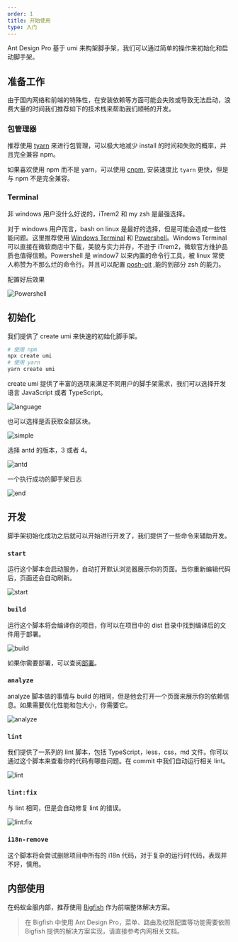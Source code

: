 ```yaml
---
order: 1
title: 开始使用
type: 入门
---
```


Ant Design Pro 基于 umi 来构架脚手架，我们可以通过简单的操作来初始化和启动脚手架。

## 准备工作

由于国内网络和前端的特殊性，在安装依赖等方面可能会失败或导致无法启动，浪费大量的时间我们推荐如下的技术栈来帮助我们顺畅的开发。

### 包管理器

推荐使用 [tyarn](https://www.npmjs.com/package/tyarn) 来进行包管理，可以极大地减少 install 的时间和失败的概率，并且完全兼容 npm。

如果喜欢使用 npm 而不是 yarn，可以使用 [cnpm](https://www.npmjs.com/package/cnpm), 安装速度比 `tyarn` 更快，但是与 npm 不是完全兼容。

### Terminal

非 windows 用户没什么好说的，iTrem2 和 my zsh 是最强选择。

对于 windows 用户而言，bash on linux 是最好的选择，但是可能会造成一些性能问题。这里推荐使用 [Windows Terminal](https://github.com/microsoft/terminal) 和 [Powershell](https://github.com/PowerShell/Powershell)。Windows Terminal 可以直接在微软商店中下载，美貌与实力并存，不逊于 iTrem2，微软官方维护品质也值得信赖。Powershell 是 window7 以来内置的命令行工具，被 linux 常使人称赞为不那么烂的命令行。并且可以配置 [posh-git](http://dahlbyk.github.io/posh-git/) ,能的到部分 zsh 的能力。

配置好后效果

![Powershell](https://store-images.s-microsoft.com/image/apps.49728.13926773940052066.d057d8b2-5284-497c-95a9-c3db62fd5ed8.9fe6d0d6-c148-4742-8275-61d2d69a7ab1?w=1399&h=810&q=90&format=jpg)

## 初始化

我们提供了 create umi 来快速的初始化脚手架。

```bash
# 使用 npm
npx create umi
# 使用 yarn
yarn create umi
```

create umi 提供了丰富的选项来满足不同用户的脚手架需求，我们可以选择开发语言 JavaScript 或者 TypeScript。

![language](https://gw.alipayobjects.com/zos/antfincdn/fvy3icO6IL/sshot-4.png)

也可以选择是否获取全部区块。

![simple](https://gw.alipayobjects.com/zos/antfincdn/Kqlh5sQslh/sshot-1.png)

选择 antd 的版本，3 或者 4。

![antd](https://gw.alipayobjects.com/zos/antfincdn/oPREL%26PSX9/sshot-2.png)

一个执行成功的脚手架日志

![end](https://gw.alipayobjects.com/zos/antfincdn/c7f3Y9B5Om/sshot-3.png)

## 开发

脚手架初始化成功之后就可以开始进行开发了，我们提供了一些命令来辅助开发。

### `start`

运行这个脚本会启动服务，自动打开默认浏览器展示你的页面。当你重新编辑代码后，页面还会自动刷新。

![start](https://gw.alipayobjects.com/zos/antfincdn/1x2QB6onvP/74FDD893-9DBD-4A8F-BB70-C0649189BA3C.png)

### `build`

运行这个脚本将会编译你的项目，你可以在项目中的 dist 目录中找到编译后的文件用于部署。

![build](https://gw.alipayobjects.com/zos/antfincdn/DVK9LCd9Te/75ED2D26-2984-4A8C-886D-C106D9BE4B70.png)

如果你需要部署，可以查阅[部署](/docs/deploy-cn)。

### `analyze`

analyze 脚本做的事情与 build 的相同，但是他会打开一个页面来展示你的依赖信息。如果需要优化性能和包大小，你需要它。

![analyze](https://gw.alipayobjects.com/zos/antfincdn/ZTXFIYGGr%24/F8302DCB-DA37-4EDE-B6FF-76E35F727BBC.png)

### `lint`

我们提供了一系列的 lint 脚本，包括 TypeScript，less，css，md 文件。你可以通过这个脚本来查看你的代码有哪些问题。在 commit 中我们自动运行相关 lint。

![lint](https://gw.alipayobjects.com/zos/antfincdn/bUQ%24NATOiD/AEA3029A-4B88-4BEF-9C37-166BB32442A4.png)

### `lint:fix`

与 lint 相同，但是会自动修复 lint 的错误。

![lint:fix](https://gw.alipayobjects.com/zos/antfincdn/v%24E7PNxq%24R/210AAD0A-0CA1-47F3-9397-85EBD9CD4152.png)

### `i18n-remove`

这个脚本将会尝试删除项目中所有的 i18n 代码，对于复杂的运行时代码，表现并不好，慎用。

## 内部使用

在蚂蚁金服内部，推荐使用 [Bigfish](https://bigfish.antfin-inc.com/doc/getting-started) 作为前端整体解决方案。

> 在 Bigfish 中使用 Ant Design Pro，菜单、路由及权限配置等功能需要依照 Bigfish 提供的解决方案实现，请直接参考内网相关文档。
